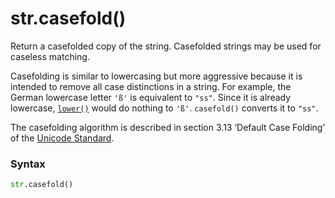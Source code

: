 # str.casefold()

Return a casefolded copy of the string. Casefolded strings may be used for caseless matching.

Casefolding is similar to lowercasing but more aggressive because it is intended to remove all case distinctions in a string. For example, the German lowercase letter `'ß'` is equivalent to `"ss"`. Since it is already lowercase, [`lower()`](/built-in-types/str/lower.md) would do nothing to `'ß'`. `casefold()` converts it to `"ss"`.

The casefolding algorithm is described in section 3.13 ‘Default Case Folding’ of the [Unicode Standard](https://www.unicode.org/versions/Unicode15.0.0/ch03.pdf).

### Syntax

```python
str.casefold()
```
